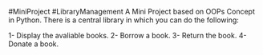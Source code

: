 #MiniProject
#LibraryManagement
A Mini Project based on OOPs Concept in Python.
There is a central library in which you can do the following:

1- Display the avaliable books.
2- Borrow a book.
3- Return the book.
4- Donate a book.


